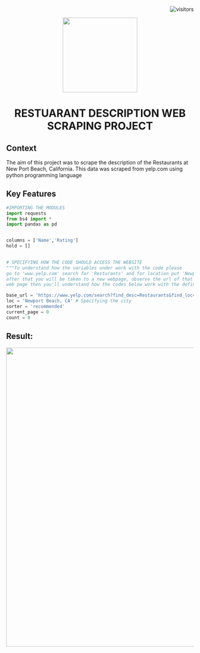 
<p align="right"> <img src="https://visitor-badge.glitch.me/badge?page_id=Anidimma.New_Port_Beach_Restaurants" alt="visitors"> </p>

<p align="center"> <img src="https://www.flaticon.com/svg/vstatic/svg/776/776443.svg?token=exp=1619122772~hmac=43f9df0d34e0ac78e516783fffc8bc60" width="200"> </p>
<h1 align="center"> RESTUARANT DESCRIPTION WEB SCRAPING PROJECT </h1>

## Context

The aim of this project was to scrape the description of the Restaurants at New Port Beach, California. This data was scraped from yelp.com using python programming language

## Key Features

```python
#IMPORTING THE MODULES
import requests
from bs4 import *
import pandas as pd 


columns = ['Name','Rating']
hold = []
       

# SPECIFYING HOW THE CODE SHOULD ACCESS THE WEBSITE
"""To understand how the variables under work with the code please
go to 'www.yelp.com' search for 'Resturants' and for location put 'Newport Beach, CA'
after that you will be taken to a new webpage, observe the url of that
web page then you'll understand how the codes below work with the defined variables"""

base_url = 'https://www.yelp.com/search?find_desc=Restaurants&find_loc=' # Initial url
loc = 'Newport Beach, CA' # Specifying the city
sorter = 'recommended'
current_page = 0
count = 0
```

## Result:
<p align="center"> <img src="Gif/ezgif.com-gif-maker.gif" width="800"></p>



